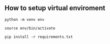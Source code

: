 ## How to setup virtual enviroment

    python -m venv env

    source env/bin/activate

    pip install -r requirements.txt
